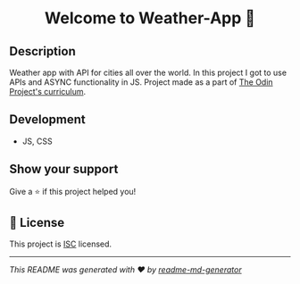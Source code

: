 <h1 align="center">Welcome to Weather-App 👋</h1>
<p>
</p>

## Description

Weather app with API for cities all over the world. In this project I got to use APIs and ASYNC functionality in JS.
Project made as a part of [The Odin Project's curriculum](https://www.theodinproject.com/paths/full-stack-javascript/courses/javascript/lessons/weather-app).

## Development

- JS, CSS

## Show your support

Give a ⭐️ if this project helped you!

## 📝 License

This project is [ISC](https://github.com/Willdooo/odinProject_WeatherApp/blob/master/LICENSE) licensed.

---

_This README was generated with ❤️ by [readme-md-generator](https://github.com/kefranabg/readme-md-generator)_

